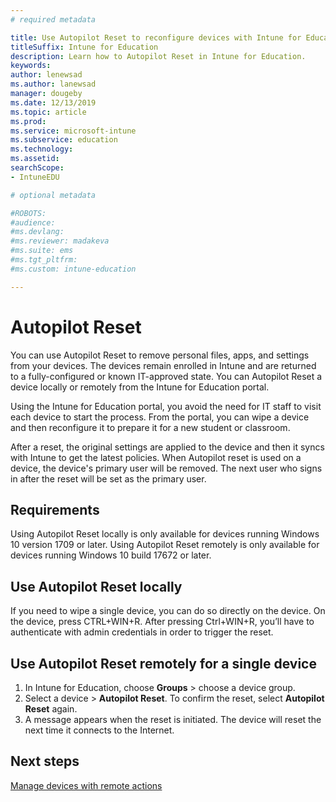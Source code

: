 ```yaml
---
# required metadata

title: Use Autopilot Reset to reconfigure devices with Intune for Education
titleSuffix: Intune for Education
description: Learn how to Autopilot Reset in Intune for Education.
keywords:
author: lenewsad
ms.author: lanewsad
manager: dougeby
ms.date: 12/13/2019
ms.topic: article
ms.prod:
ms.service: microsoft-intune
ms.subservice: education
ms.technology:
ms.assetid: 
searchScope:
- IntuneEDU

# optional metadata

#ROBOTS:
#audience:
#ms.devlang:
#ms.reviewer: madakeva
#ms.suite: ems
#ms.tgt_pltfrm:
#ms.custom: intune-education

---
```


# Autopilot Reset
You can use Autopilot Reset to remove personal files, apps, and settings from your devices. The devices remain enrolled in Intune and are returned to a fully-configured or known IT-approved state.
You can Autopilot Reset a device locally or remotely from the Intune for Education portal.  

Using the Intune for Education portal, you avoid the need for IT staff to visit each device to start the process. From the portal, you can wipe a device and then reconfigure it to prepare it for a new student or classroom.  

After a reset, the original settings are applied to the device and then it syncs with Intune to get the latest policies. When Autopilot reset is used on a device, the device's primary user will be removed. The next user who signs in after the reset will be set as the primary user.   

## Requirements
Using Autopilot Reset locally is only available for devices running Windows 10 version 1709 or later.
Using Autopilot Reset remotely is only available for devices running Windows 10 build 17672 or later.

## Use Autopilot Reset locally
If you need to wipe a single device, you can do so directly on the device. On the device, press CTRL+WIN+R. After pressing Ctrl+WIN+R, you’ll have to authenticate with admin credentials in order to trigger the reset.

## Use Autopilot Reset remotely for a single device
1. In Intune for Education, choose **Groups** > choose a device group.
2. Select a device > **Autopilot Reset**. To confirm the reset, select **Autopilot Reset** again.
2.	A message appears when the reset is initiated. The device will reset the next time it connects to the Internet.  

## Next steps
[Manage devices with remote actions](edu-device-remote-actions.md)



